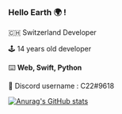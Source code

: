 ### Hello Earth 🌍 !

🇨🇭 Switzerland Developer

🕹️ 14 years old developer

⌨️ **Web, Swift, Python**

🥐 Discord username : C22#9618


[![Anurag's GitHub stats](https://github-readme-stats.vercel.app/api?username=c22dev)](https://github.com/anuraghazra/github-readme-stats)
